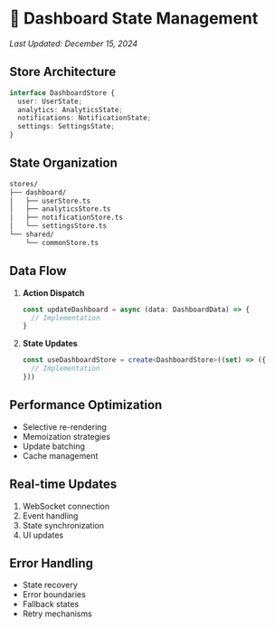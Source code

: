# 💾 Dashboard State Management
*Last Updated: December 15, 2024*

## Store Architecture
```typescript
interface DashboardStore {
  user: UserState;
  analytics: AnalyticsState;
  notifications: NotificationState;
  settings: SettingsState;
}
```

## State Organization
```bash
stores/
├── dashboard/
│   ├── userStore.ts
│   ├── analyticsStore.ts
│   ├── notificationStore.ts
│   └── settingsStore.ts
└── shared/
    └── commonStore.ts
```

## Data Flow
1. **Action Dispatch**
   ```typescript
   const updateDashboard = async (data: DashboardData) => {
     // Implementation
   }
   ```

2. **State Updates**
   ```typescript
   const useDashboardStore = create<DashboardStore>((set) => ({
     // Implementation
   }))
   ```

## Performance Optimization
- Selective re-rendering
- Memoization strategies
- Update batching
- Cache management

## Real-time Updates
1. WebSocket connection
2. Event handling
3. State synchronization
4. UI updates

## Error Handling
- State recovery
- Error boundaries
- Fallback states
- Retry mechanisms